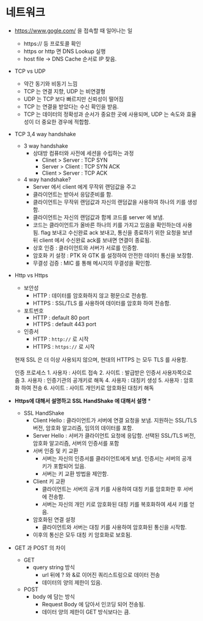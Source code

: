 


# 네트워크

* https://www.gogle.com/ 을 접속할 때 일어나는 일
	* https:// 등 프로토콜 확인
	* https or http 면 DNS Lookup 실행
	* host file -> DNS Cache 순서로 IP 찾음.

* TCP vs UDP
	* 약간 동기와 비동기 느낌
	* TCP 는 연결 지향, UDP 는 비연결형
	* UDP 는 TCP 보다 빠르지만 신뢰성이 떨어짐 
	* TCP 는 연결을 받았다는 수신 확인을 받음.
	* TCP 는 데이터의 정확성과 순서가 중요한 곳에 사용되며, UDP 는 속도와 효율성이 더 중요한 경우에 적합함.

* TCP 3,4 way handshake
	* 3 way handshake
		* 상대방 컴퓨터와 사전에 세션을 수립하는 과정
			* Clinet > Server : TCP SYN
			* Server > Client : TCP SYN ACK
			* Client > Server : TCP ACK
	* 4 way handshake?
		* Server 에서 client 에게 무작위 랜덤값을 주고 
		* 클라이언트는 받아서 응답준비를 함.
		* 클라이언트는 무작위 랜덤값과 자신의 랜덤값을 사용하여 하나의 키를 생성함.
		* 클라이언트는 자신의 랜덤값과 함께 코드를 server 에 보냄.
		* 코드는 클라이언트가 올바른 하나의 키를 가지고 있음을 확인하는데 사용됨.
		flag 보내고 수신완료 ack 보내고, 통신을 종료하기 위한 요청을 보낸 뒤 client 에서 수신완료 ack를 보내면 연결이 종료됨.
		* 상호 인증 : 클라이언트와 서버가 서로를 인증함.
		* 암호화 키 설정 : PTK 와 GTK 를 설정하여 안전한 데이터 통신을 보장함.
		* 무결성 검증 : MIC 를 통해 메시지의 무결성을 확인함.

* Http vs Https
	* 보안성
		* HTTP : 데이터를 암호화하지 않고 평문으로 전송함.
		* HTTPS : SSL/TLS 를 사용하여 데이터를 암호화 하여 전송함.
	* 포트번호
		* HTTP : default 80 port
		* HTTPS : default 443 port
	* 인증서
		* HTTP : `http://` 로 시작
		* HTTPS : `https://` 로 시작

	현재 SSL 은 더 이상 사용되지 않으며, 현대의 HTTPS 는 모두 TLS 를 사용함.
	
	인증 프로세스 
		1. 사용자 : 사이트 접속
		2. 사이트 : 발급받은 인증서 사용자쪽으로 줌
		3. 사용자 : 인증기관의 공개키로 해독
		4. 사용자 : 대칭키 생성
		5. 사용자 : 암호화 하여 전송
		6. 사이트 : 사이트 개인키로 암호화된 대칭키 해독

* **Https에 대해서 설명하고 SSL HandShake 에 대해서 설명**
	* 
	  
	* SSL HandShake
		* Client Hello : 클라이언트가 서버에 연결 요청을 보냄. 지원하는 SSL/TLS 버전, 암호화 알고리즘, 임의의 데이터를 포함.
		* Server Hello : 서버가 클라이언트 요청에 응답함. 선택된 SSL/TLS 버전, 암호화 알고리즘, 서버의 인증서를 포함
		* 서버 인증 및 키 교환
			* 서버는 자신의 인증서를 클라이언트에게 보냄. 인증서는 서버의 공개 키가 포함되어 있음.
			* 서버는 키 교환 방법을 제안함.
		* Client 키 교환
			* 클라이언트는 서버의 공개 키를 사용하여 대칭 키를 암호화한 후 서버에 전송함.
			* 서버는 자신의 개인 키로 암호화된 대칭 키를 복호화하여 세셔 키를 얻음.
		* 암호화된 연결 설정
			* 클라이언트와 서버는 대칭 키를 사용하여 암호화된 통신을 시작함.
		* 이후의 통신은 모두 대칭 키 암호화로 보호됨.


* GET 과 POST 의 차이
	* GET
		* query string 방식
			* url 뒤에 ? 와 &로 이어진 쿼리스트링으로 데이터 전송
			* 데이터의 양의 제한이 있음.
	* POST
		* body 에 담는 방식
			* Request Body 에 담아서 인코딩 되어 전송됨.
			* 데이터 양의 제한이 GET 방식보다는 큼.